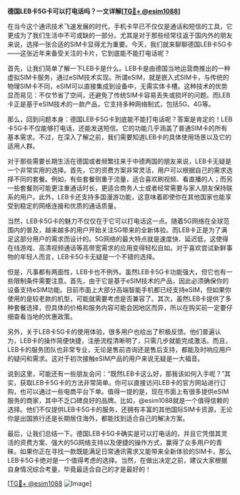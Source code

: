 **德国LEB卡5G卡可以打电话吗？一文详解[[TG💪+ @esim1088](https://t.me/s/esim1088)]**

在当今这个通讯技术飞速发展的时代，手机卡早已不仅仅是通话和短信的工具，它更成为了我们生活中不可或缺的一部分。尤其是对于那些经常往返于国内外的朋友来说，选择一张合适的SIM卡显得尤为重要。今天，我们就来聊聊德国LEB卡5G卡——这张近年来备受关注的卡片，它到底能不能打电话呢？

首先，让我们简单了解一下LEB卡是什么。LEB卡是由德国当地运营商推出的一种虚拟SIM卡服务，通过eSIM技术实现。所谓eSIM，就是嵌入式SIM卡，与传统的物理SIM卡不同，eSIM可以直接集成到设备中，无需实体卡槽。这种技术的优势显而易见：不仅节省了空间，还避免了传统SIM卡容易丢失或损坏的问题。而LEB卡正是基于eSIM技术的一款产品，它支持多种网络制式，包括5G、4G等。

那么，回到问题本身：德国LEB卡5G卡到底能不能打电话呢？答案是肯定的！LEB卡5G卡不仅能够打电话，还能发送短信。它的功能几乎涵盖了普通SIM卡的所有基本需求。不过，在深入了解之前，我们需要知道LEB卡的具体使用场景以及它的适用人群。

对于那些需要长期生活在德国或者频繁往来于中德两国的朋友来说，LEB卡无疑是一个非常实用的选择。首先，它的资费方案非常灵活，用户可以根据自己的需求选择不同的套餐。例如，有些套餐侧重于流量，适合喜欢刷视频、看直播的人；而另一些套餐则可能更注重通话时长，更适合商务人士或者经常需要与家人朋友保持联系的用户。此外，LEB卡还支持多国漫游功能，这意味着即使你在其他国家也能享受到稳定的网络连接和优质的通话质量。

当然，LEB卡5G卡的魅力不仅仅在于它可以打电话这一点。随着5G网络在全球范围内的普及，越来越多的用户开始关注5G带来的全新体验。而LEB卡正是为了满足这部分用户的需求而设计的。5G网络的最大特点就是速度快、延迟低，这使得在线游戏、高清视频通话等高带宽需求的应用变得轻松自如。对于喜欢尝试新鲜事物的年轻人而言，LEB卡5G卡无疑是一个不错的选择。

但是，凡事都有两面性，LEB卡也不例外。虽然LEB卡5G卡功能强大，但它也有一些限制条件需要注意。首先，由于它是基于eSIM技术的产品，因此必须确保你的设备支持eSIM功能。目前市面上大部分高端智能手机都已经支持eSIM，但如果你使用的是较老款的机型，可能就需要考虑是否兼容了。其次，虽然LEB卡提供了多种套餐选择，但具体的价格和服务内容可能会因地区而异，所以在购买前一定要仔细查看当地的优惠政策。

另外，关于LEB卡5G卡的使用体验，很多用户也给出了积极反馈。他们普遍认为，LEB卡的操作简便快捷，注册流程清晰明了，只需几步就能完成激活。而且，LEB卡的服务团队也非常专业，无论是售前咨询还是售后支持，都能及时响应用户的疑问和需求。这对于初次接触eSIM产品的用户来说无疑是一大福音。

说到这里，可能还有一些朋友会问：“既然LEB卡这么好，那我该如何入手呢？”其实，获取LEB卡5G卡的方法非常简单。你可以直接访问LEB卡的官方网站进行订购，也可以通过一些电商平台下单。值得一提的是，现在市面上有很多提供eSIM服务的商家，其中不乏口碑良好的品牌。比如，@esim1088就是一个值得信赖的选择。他们不仅提供LEB卡5G卡的服务，还拥有丰富的其他国际SIM卡资源，无论你是出国旅行还是长期居住海外，都能找到适合自己的解决方案。

最后，让我们总结一下。德国LEB卡5G卡确实是可以打电话的，并且它凭借其灵活的资费方案、强大的5G网络支持以及便捷的操作方式，赢得了众多用户的青睐。如果你正在寻找一款既能满足日常通讯需求又能带来全新体验的SIM卡，那么LEB卡5G卡绝对是一个值得考虑的选择。当然，在做出决定之前，建议大家根据自身情况综合考量，毕竟最适合自己的才是最好的！

[[TG💪+ @esim1088](https://t.me/s/esim1088) ![Image](https://i.postimg.cc/4NQfJmqS/Snipaste-2025-05-13-00-14-12.png)]